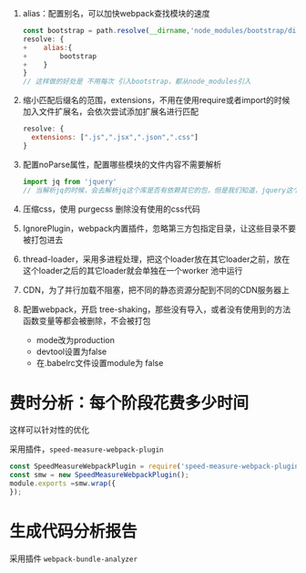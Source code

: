 1. alias：配置别名，可以加快webpack查找模块的速度

   ```js
   const bootstrap = path.resolve(__dirname,'node_modules/bootstrap/dist/css/bootstrap.css')
   resolve: {
   +    alias:{
   +        bootstrap
   +    }
   }
   // 这样做的好处是 不用每次 引入bootstrap，都从node_modules引入
   ```

2. 缩小匹配后缀名的范围，extensions，不用在使用require或者import的时候加入文件扩展名，会依次尝试添加扩展名进行匹配

   ```js
   resolve: {
     extensions: [".js",".jsx",".json",".css"]
   }
   ```

3. 配置noParse属性，配置哪些模块的文件内容不需要解析

   ```js
   import jq from 'jquery'
   // 当解析jq的时候，会去解析jq这个库是否有依赖其它的包，但是我们知道，jquery这个库没有依赖其它包，所以可以不用去解析，节省时间，提高解析效率
   ```

4. 压缩css，使用 purgecss 删除没有使用的css代码

5. IgnorePlugin，webpack内置插件，忽略第三方包指定目录，让这些目录不要被打包进去

6. thread-loader，采用多进程处理，把这个loader放在其它loader之前，放在这个loader之后的其它loader就会单独在一个worker 池中运行

7. CDN，为了并行加载不阻塞，把不同的静态资源分配到不同的CDN服务器上

8. 配置webpack，开启 tree-shaking，那些没有导入，或者没有使用到的方法函数变量等都会被删除，不会被打包

   - mode改为production
   - devtool设置为false
   - 在.babelrc文件设置module为 false





# 费时分析：每个阶段花费多少时间

这样可以针对性的优化

采用插件，`speed-measure-webpack-plugin`

```js
const SpeedMeasureWebpackPlugin = require('speed-measure-webpack-plugin');
const smw = new SpeedMeasureWebpackPlugin();
module.exports =smw.wrap({
});
```



# 生成代码分析报告

采用插件 `webpack-bundle-analyzer`